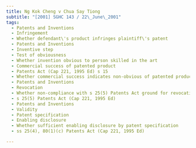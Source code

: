 ```yaml
---
title: Ng Kok Cheng v Chua Say Tiong 
subtitle: "[2001] SGHC 143 / 22\_June\_2001"
tags:
  - Patents and Inventions
  - Infringement
  - Whether defendant\'s product infringes plaintiff\'s patent
  - Patents and Inventions
  - Inventive step
  - Test of obviousness
  - Whether invention obvious to person skilled in the art
  - Commercial success of patented product
  - Patents Act (Cap 221, 1995 Ed) s 15
  - Whether commercial success indicates non-obvious of patented product
  - Patents and Inventions
  - Revocation
  - Whether non-compliance with s 25(5) Patents Act ground for revocation of patent
  - s 25(5) Patents Act (Cap 221, 1995 Ed)
  - Patents and Inventions
  - Validity
  - Patent specification
  - Enabling disclosure
  - Whether sufficient enabling disclosure by patent specification
  - ss 25(4), 80(1)(c) Patents Act (Cap 221, 1995 Ed)

---
```


